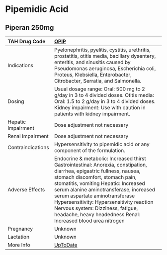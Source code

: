 # Pipemidic Acid

## Piperan 250mg

| TAH Drug Code      | [OPIP](https://www.tahsda.org.tw/drugs/hissearch.php?drug_code=OPIP)                                                                                                                                                                                                                                                                                                                                                          |
|:-------------------|:------------------------------------------------------------------------------------------------------------------------------------------------------------------------------------------------------------------------------------------------------------------------------------------------------------------------------------------------------------------------------------------------------------------------------|
| Indications        | Pyelonephritis, pyelitis, cystitis, urethritis, prostatitis, otitis media, bacillary dysentery, enteritis, and sinusitis caused by Pseudomonas aeruginosa, Escherichia coli, Proteus, Klebsiella, Enterobacter, Citrobacter, Serratia, and Salmonella.                                                                                                                                                                        |
| Dosing             | Usual dosage range: Oral: 500 mg to 2 g/day in 3 to 4 divided doses. Otitis media: Oral: 1.5 to 2 g/day in 3 to 4 divided doses. Kidney impairment: Use with caution in patients with kidney impairment.                                                                                                                                                                                                                      |
| Hepatic Impairment | Dose adjustment not necessary                                                                                                                                                                                                                                                                                                                                                                                                 |
| Renal Impairment   | Dose adjustment not necessary                                                                                                                                                                                                                                                                                                                                                                                                 |
| Contraindications  | Hypersensitivity to pipemidic acid or any component of the formulation.                                                                                                                                                                                                                                                                                                                                                       |
| Adverse Effects    | Endocrine & metabolic: Increased thirst Gastrointestinal: Anorexia, constipation, diarrhea, epigastric fullness, nausea, stomach discomfort, stomach pain, stomatitis, vomiting Hepatic: Increased serum alanine aminotransferase, increased serum aspartate aminotransferase Hypersensitivity: Hypersensitivity reaction Nervous system: Dizziness, fatigue, headache, heavy headedness Renal: Increased blood urea nitrogen |
| Pregnancy          | Unknown                                                                                                                                                                                                                                                                                                                                                                                                                       |
| Lactation          | Unknown                                                                                                                                                                                                                                                                                                                                                                                                                       |
| More Info          | [UpToDate](https://www.uptodate.com/contents/pipemidic-acid-international-drug-information-concise)                                                                                                                                                                                                                                                                                                                           |

